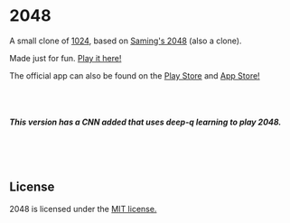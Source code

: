 # 2048
A small clone of [1024](https://play.google.com/store/apps/details?id=com.veewo.a1024), based on [Saming's 2048](http://saming.fr/p/2048/) (also a clone).

Made just for fun. [Play it here!](http://gabrielecirulli.github.io/2048/)

The official app can also be found on the [Play Store](https://play.google.com/store/apps/details?id=com.gabrielecirulli.app2048) and [App Store!](https://itunes.apple.com/us/app/2048-by-gabriele-cirulli/id868076805)

<br><br><br>
***This version has a CNN added that uses deep-q learning to play 2048.***

<br><br><br>


## License
2048 is licensed under the [MIT license.](https://github.com/gabrielecirulli/2048/blob/master/LICENSE.txt)

